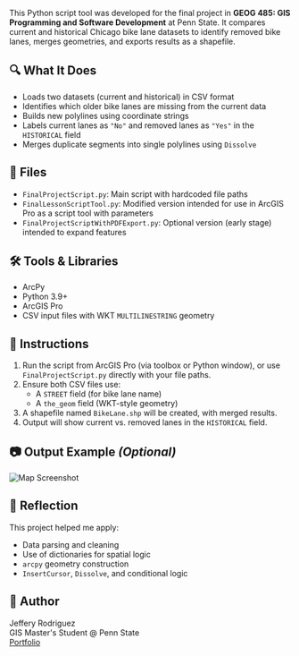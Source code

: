 This Python script tool was developed for the final project in **GEOG 485: GIS Programming and Software Development** at Penn State. It compares current and historical Chicago bike lane datasets to identify removed bike lanes, merges geometries, and exports results as a shapefile.

## 🔍 What It Does

- Loads two datasets (current and historical) in CSV format
- Identifies which older bike lanes are missing from the current data
- Builds new polylines using coordinate strings
- Labels current lanes as `"No"` and removed lanes as `"Yes"` in the `HISTORICAL` field
- Merges duplicate segments into single polylines using `Dissolve`

## 📂 Files

- `FinalProjectScript.py`: Main script with hardcoded file paths
- `FinalLessonScriptTool.py`: Modified version intended for use in ArcGIS Pro as a script tool with parameters
- `FinalProjectScriptWithPDFExport.py`: Optional version (early stage) intended to expand features

## 🛠️ Tools & Libraries

- ArcPy
- Python 3.9+
- ArcGIS Pro
- CSV input files with WKT `MULTILINESTRING` geometry

## 📌 Instructions

1. Run the script from ArcGIS Pro (via toolbox or Python window), or use `FinalProjectScript.py` directly with your file paths.
2. Ensure both CSV files use:
   - A `STREET` field (for bike lane name)
   - A `the_geom` field (WKT-style geometry)
3. A shapefile named `BikeLane.shp` will be created, with merged results.
4. Output will show current vs. removed lanes in the `HISTORICAL` field.

## 📷 Output Example *(Optional)*

![Map Screenshot](outputs/example_bike_lanes_map.png)

## 🧠 Reflection

This project helped me apply:
- Data parsing and cleaning
- Use of dictionaries for spatial logic
- `arcpy` geometry construction
- `InsertCursor`, `Dissolve`, and conditional logic

## 👤 Author

Jeffery Rodriguez  
GIS Master's Student @ Penn State  
[Portfolio](https://jeffarodriguez.weebly.com/)
